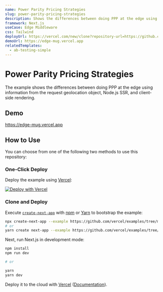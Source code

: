 ```yaml
---
name: Power Parity Pricing Strategies
slug: power-parity-pricing-strategies
description: Shows the differences between doing PPP at the edge using information from the geolocation object, Node.js SSR, and client-side rendering.
framework: Next.js
useCase: Edge Middleware
css: Tailwind
deployUrl: https://vercel.com/new/clone?repository-url=https://github.com/vercel/examples/tree/main/edge-middleware/power-parity-pricing-strategies&project-name=power-parity-pricing-strategies&repository-name=power-parity-pricing-strategies
demoUrl: https://edge-mug.vercel.app
relatedTemplates:
  - ab-testing-simple
---
```


# Power Parity Pricing Strategies

The example shows the differences between doing PPP at the edge using information from the request geolocation object, Node.js SSR, and client-side rendering.

## Demo

https://edge-mug.vercel.app

## How to Use

You can choose from one of the following two methods to use this repository:

### One-Click Deploy

Deploy the example using [Vercel](https://vercel.com?utm_source=github&utm_medium=readme&utm_campaign=vercel-examples):

[![Deploy with Vercel](https://vercel.com/button)](https://vercel.com/new/clone?repository-url=https://github.com/vercel/examples/tree/main/edge-middleware/power-parity-pricing-strategies&project-name=power-parity-pricing-strategies&repository-name=power-parity-pricing-strategies)

### Clone and Deploy

Execute [`create-next-app`](https://github.com/vercel/next.js/tree/canary/packages/create-next-app) with [npm](https://docs.npmjs.com/cli/init) or [Yarn](https://yarnpkg.com/lang/en/docs/cli/create/) to bootstrap the example:

```bash
npx create-next-app --example https://github.com/vercel/examples/tree/main/edge-middleware/power-parity-pricing-strategies power-parity-pricing-strategies
# or
yarn create next-app --example https://github.com/vercel/examples/tree/main/edge-middleware/power-parity-pricing-strategies power-parity-pricing-strategies
```

Next, run Next.js in development mode:

```bash
npm install
npm run dev

# or

yarn
yarn dev
```

Deploy it to the cloud with [Vercel](https://vercel.com/new?utm_source=github&utm_medium=readme&utm_campaign=edge-middleware-eap) ([Documentation](https://nextjs.org/docs/deployment)).
